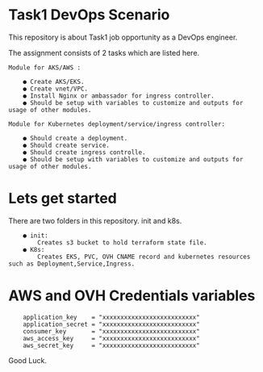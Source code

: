 # Task1 DevOps Scenario 

This repository is about Task1 job opportunity as a DevOps engineer. 

The assignment consists of 2 tasks which are listed here. 

    Module for AKS/AWS :

        ● Create AKS/EKS.
        ● Create vnet/VPC.
        ● Install Nginx or ambassador for ingress controller.
        ● Should be setup with variables to customize and outputs for usage of other modules.

    Module for Kubernetes deployment/service/ingress controller:

        ● Should create a deployment.
        ● Should create service.
        ● Should create ingress controlle.
        ● Should be setup with variables to customize and outputs for usage of other modules.


# Lets get started 

There are two folders in this repository. init and k8s. 

        ● init: 
            Creates s3 bucket to hold terraform state file.
        ● K8s:
            Creates EKS, PVC, OVH CNAME record and kubernetes resources such as Deployment,Service,Ingress. 

# AWS and OVH Credentials variables 
        application_key    = "xxxxxxxxxxxxxxxxxxxxxxxxxx"
        application_secret = "xxxxxxxxxxxxxxxxxxxxxxxxxx"
        consumer_key       = "xxxxxxxxxxxxxxxxxxxxxxxxxx"
        aws_access_key     = "xxxxxxxxxxxxxxxxxxxxxxxxxx"
        aws_secret_key     = "xxxxxxxxxxxxxxxxxxxxxxxxxx"

Good Luck. 




